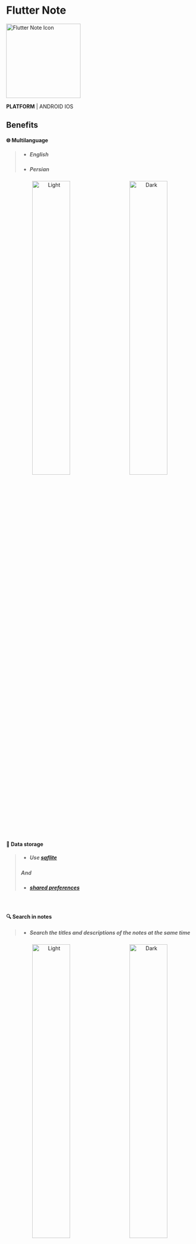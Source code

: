 # Flutter Note
<img src="https://user-images.githubusercontent.com/90050699/205501079-5dd13894-5697-46cd-a192-d55d3a995d0e.png" alt="Flutter Note Icon" width="200" height="200" />

**PLATFORM** | ANDROID IOS

## Benefits
#### 🌐 Multilanguage
>+ #####  English
>+ #####  Persian

<p align="center">
  <img alt="Light" src="https://user-images.githubusercontent.com/90050699/207808310-15bc7db8-ea50-41bc-8f42-0add38efb17d.jpg" width="45%">
&nbsp; &nbsp; &nbsp; &nbsp;
  <img alt="Dark" src="https://user-images.githubusercontent.com/90050699/207808578-208c1e07-48a6-4f1f-9a79-f2d7dda89b39.jpg" width="45%">
</p>


#### 💾 Data storage 
>- ##### Use [sqflite](https://pub.dev/packages/sqflite)
> ##### And
>- ##### [shared preferences](https://pub.dev/packages/shared_preferences)

&nbsp;&nbsp;
#### 🔍 Search in notes
>- ##### Search the titles and descriptions of the notes at the same time

<p align="center">
  <img alt="Light" src="https://user-images.githubusercontent.com/90050699/207805216-94e6fdbe-5099-4cc0-9647-29554f7f17eb.jpg"" width="45%">
&nbsp; &nbsp; &nbsp; &nbsp;
  <img alt="Dark" src="https://user-images.githubusercontent.com/90050699/207806445-615d618f-7daf-4b62-ad03-28a6cd101c27.jpg" width="45%">
</p>

#### 📱 Change the appearance of the app 
>- ##### ListView
> ##### OR
>- ##### GridView

<p align="center">
  <img alt="Light" src="https://user-images.githubusercontent.com/90050699/207809618-55f9f334-d9ce-4a0a-9d13-02008a743bc2.jpg" width="45%">
&nbsp; &nbsp; &nbsp; &nbsp;
  <img alt="Dark" src="https://user-images.githubusercontent.com/90050699/207809652-40ab8275-6d25-4ce2-8de7-2814e365559c.jpg" width="45%">
</p>

## Used packages
```
sqflite: ^2.2.0+3
```
```
path: ^1.8.2
```
```
easy_localization: ^3.0.1
```
```
flutter_staggered_grid_view: ^0.6.2
```
```
shared_preferences: ^2.0.15
```
